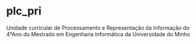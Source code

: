 # plc_pri
Unidade curricular de Processamento e Representação da Informação do 4ºAno do Mestrado em Engenharia Informática da Universidade do Minho
